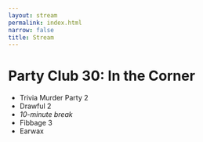 ```yaml
---
layout: stream
permalink: index.html
narrow: false
title: Stream
---
```

<!-- stream id, date, and time are in _config.yml -->

# Party Club 30: In the Corner
* Trivia Murder Party 2
* Drawful 2
* *10-minute break*
* Fibbage 3
* Earwax
